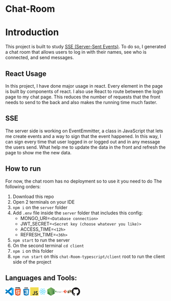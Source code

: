 # Chat-Room
# Introduction
This project is built to study [SSE (Server-Sent Events)](https://developer.mozilla.org/en-US/docs/Web/API/Server-sent_events/Using_server-sent_events).
To do so, I generated a chat room that allows users to log in with their names, see who is connected, and send messages.

## React Usage 
In this project, I have done major usage in react. 
Every element in the page is built by components of react.
I also use React to route between the login page to my chat page. 
This reduces the number of requests that the front needs to send to the back and also makes the running time much faster.

## SSE
The server side is working on EventEmmitter, a class in JavaScript that lets me create events and a way to sign that the event happened. 
In this way, I can sign every time that user logged in or logged out and in any message the users send. 
What help me to update the data in the front and refresh the page to show me the new data. 


## How to run 
For now, the chat room has no deployment so to use it you need to do The following orders:
1. Download this repo
2. Open 2 terminals on your IDE
3. `npm i` on the `server` folder
4. Add `.env` file inside the `server` folder that includes this config:
    - MONGO_URI=`<Database connection>`
    - JWT_SECRET=`<Secret key (choose whatever you like)>`
    - ACCESS_TIME=`<12h>`
    - REFRESH_TIME=`<36h>`
5. `npm start` to run the server 
6. On the second terminal `cd client`
7. `npm i` on this folder
8. `npm run start` on this `chat-Room-typescript/client` root to run the client side of the project

## Languages and Tools:

[<img align="left" alt="Visual Studio Code" width="26px" src="https://raw.githubusercontent.com/github/explore/80688e429a7d4ef2fca1e82350fe8e3517d3494d/topics/visual-studio-code/visual-studio-code.png" />][webdevplaylist]
[<img align="left" alt="HTML5" width="26px" src="https://raw.githubusercontent.com/github/explore/80688e429a7d4ef2fca1e82350fe8e3517d3494d/topics/html/html.png" />][webdevplaylist]
[<img align="left" alt="CSS3" width="26px" src="https://raw.githubusercontent.com/github/explore/80688e429a7d4ef2fca1e82350fe8e3517d3494d/topics/css/css.png" />][webdevplaylist]
[<img align="left" alt="JavaScript" width="26px" src="https://raw.githubusercontent.com/github/explore/80688e429a7d4ef2fca1e82350fe8e3517d3494d/topics/javascript/javascript.png" />][webdevplaylist]
[<img align="left" alt="React" width="26px" src="https://raw.githubusercontent.com/github/explore/80688e429a7d4ef2fca1e82350fe8e3517d3494d/topics/react/react.png" />][webdevplaylist]
[<img align="left" alt="Node.js" width="26px" src="https://raw.githubusercontent.com/github/explore/80688e429a7d4ef2fca1e82350fe8e3517d3494d/topics/nodejs/nodejs.png" />][webdevplaylist]
[<img align="left" alt="MongoDB" width="26px" src="https://raw.githubusercontent.com/github/explore/80688e429a7d4ef2fca1e82350fe8e3517d3494d/topics/mongodb/mongodb.png" />][webdevplaylist]
[<img align="left" alt="Git" width="26px" src="https://raw.githubusercontent.com/github/explore/80688e429a7d4ef2fca1e82350fe8e3517d3494d/topics/git/git.png" />][webdevplaylist]
[<img align="left" alt="GitHub" width="26px" src="https://raw.githubusercontent.com/github/explore/78df643247d429f6cc873026c0622819ad797942/topics/github/github.png" />][webdevplaylist]

<br />
<br />


[webdevplaylist]: https://www.suvelocity.org/
